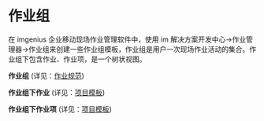 # 作业组

在 imgenius 企业移动现场作业管理软件中，使用 im 解决方案开发中心->作业管理器->作业组来创建一些作业组模板，作业组是用户一次现场作业活动的集合。作业组下包含作业、作业项，是一个树状视图。

**作业组** (详见：[作业规范](系统配置手册/作业管理器/作业规范.md))

**作业组下作业** (详见：[项目模板](系统配置手册/作业管理器/作业规范下作业.md))

**作业组下作业项** (详见：[项目模板](系统配置手册/作业管理器/作业规范下作业项.md))